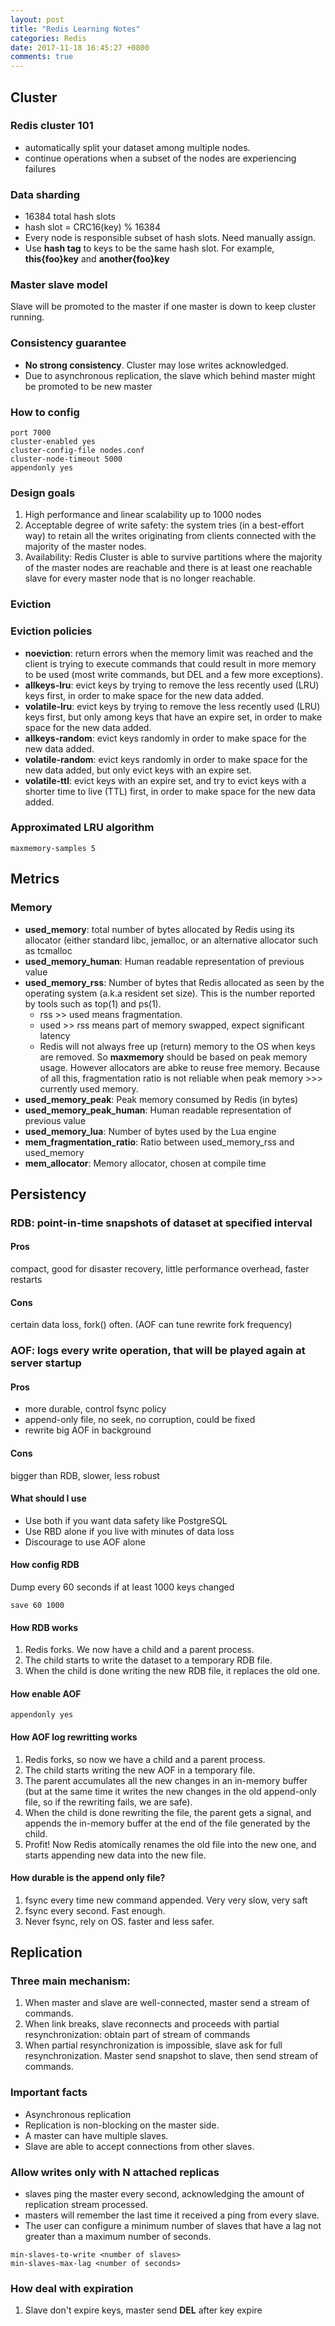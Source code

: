 ```yaml
---
layout: post
title: "Redis Learning Notes"
categories: Redis 
date: 2017-11-18 16:45:27 +0800
comments: true
---
```


## Cluster
### Redis cluster 101
* automatically split your dataset among multiple nodes.
* continue operations when a subset of the nodes are experiencing failures

### Data sharding

* 16384 total hash slots
* hash slot = CRC16(key) % 16384
* Every node is responsible subset of hash slots. Need manually assign.
* Use **hash tag** to keys to be the same hash slot. For example, **this{foo}key** and **another{foo}key**

### Master slave model

Slave will be promoted to the master if one master is down to keep cluster running.

### Consistency guarantee

* **No strong consistency**. Cluster may lose writes acknowledged.
* Due to asynchronous replication, the slave which behind master might be promoted to be new master

### How to config

```
port 7000
cluster-enabled yes
cluster-config-file nodes.conf
cluster-node-timeout 5000
appendonly yes
```

### Design goals

1. High performance and linear scalability up to 1000 nodes
2. Acceptable degree of write safety: the system tries (in a best-effort way) to retain all the writes originating from clients connected with the majority of the master nodes.
3. Availability: Redis Cluster is able to survive partitions where the majority of the master nodes are reachable and there is at least one reachable slave for every master node that is no longer reachable.

### Eviction

### Eviction policies 

* **noeviction**: return errors when the memory limit was reached and the client is trying to execute commands that could result in more memory to be used (most write commands, but DEL and a few more exceptions).
* **allkeys-lru**: evict keys by trying to remove the less recently used (LRU) keys first, in order to make space for the new data added.
* **volatile-lru**: evict keys by trying to remove the less recently used (LRU) keys first, but only among keys that have an expire set, in order to make space for the new data added.
* **allkeys-random**: evict keys randomly in order to make space for the new data added.
* **volatile-random**: evict keys randomly in order to make space for the new data added, but only evict keys with an expire set.
* **volatile-ttl**: evict keys with an expire set, and try to evict keys with a shorter time to live (TTL) first, in order to make space for the new data added.

### Approximated LRU algorithm

```
maxmemory-samples 5
```


## Metrics

### Memory

* **used_memory**: total number of bytes allocated by Redis using its allocator (either standard libc, jemalloc, or an alternative allocator such as tcmalloc
* **used_memory_human**: Human readable representation of previous value
* **used_memory_rss**: Number of bytes that Redis allocated as seen by the operating system (a.k.a resident set size). This is the number reported by tools such as top(1) and ps(1). 
  - rss >> used means fragmentation.
  - used >> rss means part of memory swapped, expect significant latency
  - Redis will not always free up (return) memory to the OS when keys are removed. So **maxmemory** should be based on peak memory usage. However allocators are abke to reuse free memory. Because of all this, fragmentation ratio is not reliable when peak memory >>> currently used memory.
* **used_memory_peak**: Peak memory consumed by Redis (in bytes)
* **used_memory_peak_human**: Human readable representation of previous value
* **used_memory_lua**: Number of bytes used by the Lua engine
* **mem_fragmentation_ratio**: Ratio between used_memory_rss and used_memory
* **mem_allocator**: Memory allocator, chosen at compile time

## Persistency

### RDB: point-in-time snapshots of dataset at specified interval

#### Pros
compact, good for disaster recovery, little performance overhead, faster restarts

#### Cons
certain data loss, fork() often. (AOF can tune rewrite fork frequency)

### AOF: logs every write operation, that will be played again at server startup

#### Pros
* more durable, control fsync policy
* append-only file, no seek, no corruption, could be fixed
* rewrite big AOF in background

#### Cons
bigger than RDB, slower, less robust

#### What should I use

* Use both if you want data safety like PostgreSQL
* Use RBD alone if you live with minutes of data loss
* Discourage to use AOF alone

#### How config RDB

Dump every 60 seconds if at least 1000 keys changed
```
save 60 1000 
```

#### How RDB works
1. Redis forks. We now have a child and a parent process.
2. The child starts to write the dataset to a temporary RDB file.
3. When the child is done writing the new RDB file, it replaces the old one.

#### How enable AOF

```
appendonly yes
```
  
#### How AOF log rewritting works

1. Redis forks, so now we have a child and a parent process.
2. The child starts writing the new AOF in a temporary file.
3. The parent accumulates all the new changes in an in-memory buffer (but at the same time it writes the new changes in the old append-only file, so if the rewriting fails, we are safe).
4. When the child is done rewriting the file, the parent gets a signal, and appends the in-memory buffer at the end of the file generated by the child.
5. Profit! Now Redis atomically renames the old file into the new one, and starts appending new data into the new file.

#### How durable is the append only file?
1. fsync every time new command appended. Very very slow, very saft
2. fsync every second. Fast enough.
3. Never fsync, rely on OS. faster and less safer.

## Replication

### Three main mechanism:

1. When master and slave are well-connected, master send a stream of commands.
2. When link breaks, slave reconnects and proceeds with partial resynchronization: obtain part of stream of commands
3. When partial resynchronization is impossible, slave ask for full resynchronization. Master send snapshot to slave, then send stream of commands.

### Important facts

* Asynchronous replication
* Replication is non-blocking on the master side.
* A master can have multiple slaves.
* Slave are able to accept connections from other slaves.

### Allow writes only with N attached replicas

* slaves ping the master every second, acknowledging the amount of replication stream processed.
* masters will remember the last time it received a ping from every slave.
* The user can configure a minimum number of slaves that have a lag not greater than a maximum number of seconds.

```
min-slaves-to-write <number of slaves>
min-slaves-max-lag <number of seconds>
```

### How deal with expiration

1. Slave don't expire keys, master send **DEL** after key expire



